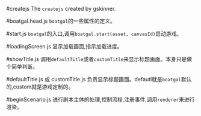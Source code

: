 #createjs
The `createjs` created by gskinner.

#boatgal.head.js
`boatgal`的一些属性的定义。

#start.js
`boatgal`的入口,调用`boatgal.start(asset, canvasId)`启动游戏。

#loadingScreen.js
显示加载画面,指示加载进度。

#showTitle.js
调用`defaultTitle`或者`customTitle`来显示标题画面。本身只是做个简单判断。

#defaultTitle.js 或 customTitle.js
负责显示标题画面。defautl就是`boatgal`默认的,custom就是游戏定制的。

#beginScenario.js
进行剧本主体的处理,控制流程,注册事件,调用`renderer`来进行渲染。